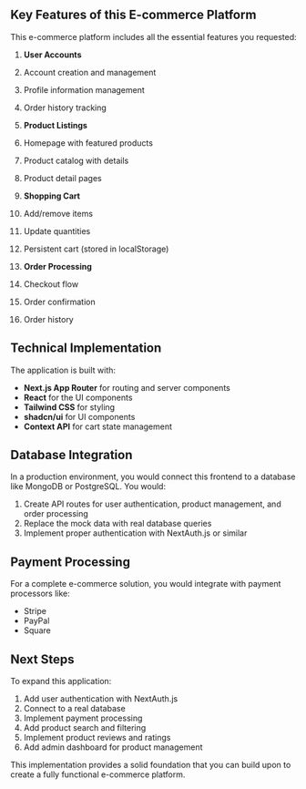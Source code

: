 ## Key Features of this E-commerce Platform

This e-commerce platform includes all the essential features you requested:

1. **User Accounts**

1. Account creation and management
2. Profile information management
3. Order history tracking



2. **Product Listings**

1. Homepage with featured products
2. Product catalog with details
3. Product detail pages



3. **Shopping Cart**

1. Add/remove items
2. Update quantities
3. Persistent cart (stored in localStorage)



4. **Order Processing**

1. Checkout flow
2. Order confirmation
3. Order history





## Technical Implementation

The application is built with:

- **Next.js App Router** for routing and server components
- **React** for the UI components
- **Tailwind CSS** for styling
- **shadcn/ui** for UI components
- **Context API** for cart state management


## Database Integration

In a production environment, you would connect this frontend to a database like MongoDB or PostgreSQL. You would:

1. Create API routes for user authentication, product management, and order processing
2. Replace the mock data with real database queries
3. Implement proper authentication with NextAuth.js or similar


## Payment Processing

For a complete e-commerce solution, you would integrate with payment processors like:

- Stripe
- PayPal
- Square


## Next Steps

To expand this application:

1. Add user authentication with NextAuth.js
2. Connect to a real database
3. Implement payment processing
4. Add product search and filtering
5. Implement product reviews and ratings
6. Add admin dashboard for product management


This implementation provides a solid foundation that you can build upon to create a fully functional e-commerce platform.

